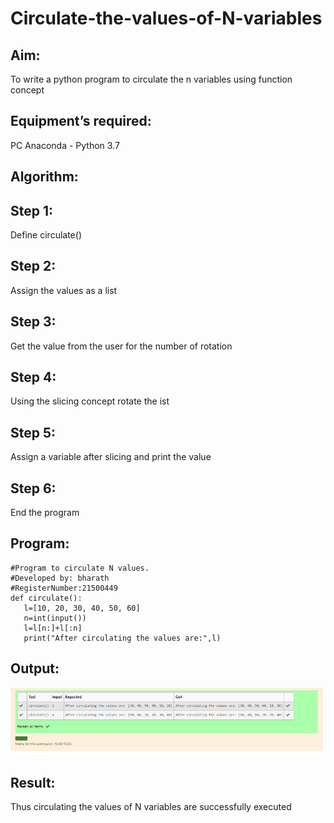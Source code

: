 # Circulate-the-values-of-N-variables
## Aim:
To write a python program to circulate the n variables using function concept
## Equipment’s required:
PC
Anaconda - Python 3.7
## Algorithm: 
## Step 1:
Define circulate()

## Step 2:
Assign the values as a list

## Step 3:
Get the value from the user for the number of rotation

## Step 4:
Using the slicing concept rotate the ist

## Step 5:
Assign a variable after slicing and print the value

## Step 6:
End the program
 
## Program:

```
#Program to circulate N values.
#Developed by: bharath
#RegisterNumber:21500449
def circulate():
   l=[10, 20, 30, 40, 50, 60]
   n=int(input())
   l=l[n:]+l[:n]
   print("After circulating the values are:",l)
```

## Output:
![label](output.png)

## Result:
Thus circulating the values of N variables are successfully executed

